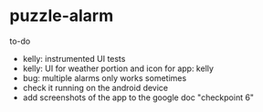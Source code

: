 # puzzle-alarm
to-do
- kelly: instrumented UI tests
- kelly: UI for weather portion and icon for app: kelly
- bug: multiple alarms only works sometimes
- check it running on the android device
- add screenshots of the app to the google doc "checkpoint 6"
  

